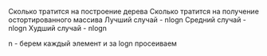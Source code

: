 Сколько тратится на построение дерева
Сколько тратится на получение остортированного массива
Лучший случай - nlogn
Средний случай - nlogn
Худший случай - nlogn

n - берем каждый элемент и за logn просеиваем